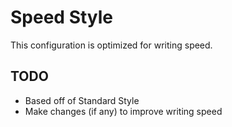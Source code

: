 # Speed Style

This configuration is optimized for writing speed.

## TODO

- Based off of Standard Style
- Make changes (if any) to improve writing speed
